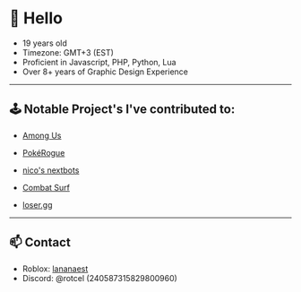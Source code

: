 # 👋 Hello

-  19 years old
-  Timezone: GMT+3 (EST)
-  Proficient in Javascript, PHP, Python, Lua
-  Over 8+ years of Graphic Design Experience

---

## 🕹️ Notable Project's I've contributed to:

- [Among Us](https://www.innersloth.com/games/among-us/)

- [PokéRogue](https://pokerogue.net/)  

- [nico's nextbots](https://www.roblox.com/games/10118559731/nicos-nextbots) 

- [Combat Surf](https://www.roblox.com/games/16167223198/Combat-Surf)

- [loser.gg](https://loser.gg)

---

## 📫 Contact
- Roblox: [lananaest](https://www.roblox.com/users/2434039837/profile)
- Discord: @rotcel (240587315829800960)
